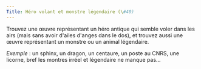 ```yaml
---
Title: Héro volant et monstre légendaire (\#40)
---
```


Trouvez une œuvre représentant un héro antique qui semble voler dans les airs (mais sans avoir d'ailes d'anges dans le dos), et trouvez aussi une œuvre représentant un monstre ou un animal légendaire.

*Exemple* : un sphinx, un dragon, un centaure, un poste au CNRS, une licorne, bref les montres irréel et légendaire ne manque pas…
